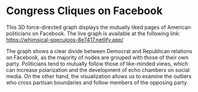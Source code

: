 # Congress Cliques on Facebook

This 3D force-directed graph displays the mutually liked pages of American politicians on Facebook. The live graph is available at the following link: https://whimsical-speculoos-8e7417.netlify.app/ 

The graph shows a clear divide between Democrat and Republican relations on Facebook, as the majority of nodes are grouped with those of their own party. Politicians tend to mutually follow those of like-minded views, which can increase polarization and the development of echo chambers on social media. On the other hand, the visualization allows us to examine the outliers who cross partisan boundaries and follow members of the opposing party.
